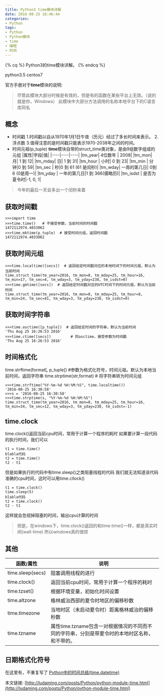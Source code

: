 ```yaml
---
title: Python3 time模块详解
date: 2016-08-25 16:46:44
categories:
- Python
tags:
- Python
- Python模块
- time
- 编程
- 时间
---
```

{% cq %} Python3的time模块详解。 {% endcq %}

<!--more-->
python3.5
centos7

官方手册对于**time**模块的说明:
>尽管此模块大部分时候是有效的，但是有的函数在某些平台上无效。（说的就是你，Windows）
此模块中大部分方法调用的名称本地平台下的C语言库同名


## 概念
- 时间戳
1.时间戳以自从1970年1月1日午夜（历元）经过了多长时间来表示。
2.浮点数
3.值得注意的是时间戳只能表示1970-2038年之间的时间。
- 时间元祖(p_tuple)
**time**模块自带的struct_time类对象，是由9组数字组成的元组
|属性|字段|值|
|----|----|----|
|tm_year| 4位数年 |  2008|
|tm_mon|  月|  1 到 12|
|tm_mday|   日| 1 到 31|
|tm_hour  | 小时| 0 到 23|
|tm_min   | 分钟|0 到 59|
|tm_sec   | 秒|0 到 61 (61 是闰秒)|
|tm_wday|  一周的第几日|  0到6 (0是周一)|
|tm_yday  |  一年的第几日|1 到 366(儒略历)|
|tm_isdst |   是否为夏令时|-1, 0, 1|
>今年的最后一天会多出一个闰秒来着

## 获取时间戳
```
>>>import time
>>>time.time()   # 不接受参数，当前时间的时间戳
1472112974.4033062    
>>>time.mktime(p_tuple)  # 接受时间元组，返回时间戳
1472112974.4033062  
```

## 获取时间元组
```
>>>time.localtime([secs])  # 返回给定时间戳对应的本地时间下的时间元祖，默认为当前时间
time.struct_time(tm_year=2016, tm_mon=8, tm_mday=25, tm_hour=16, tm_min=17, tm_sec=4, tm_wday=3, tm_yday=238, tm_isdst=0)
>>>time.gmtime([secs])  # 返回给定时间戳对应的UTC时间下的时间元祖，默认为当前时间
time.struct_time(tm_year=2016, tm_mon=8, tm_mday=25, tm_hour=8, tm_min=24, tm_sec=41, tm_wday=3, tm_yday=238, tm_isdst=0)
```

## 获取时间字符串
```
>>>time.asctime([p_tuple])  # 返回给定时间的字符串，默认为当前时间
'Thu Aug 25 16:26:53 2016'
>>>time.ctime([secs])         # 同asctime，接受参数为时间戳
'Thu Aug 25 16:26:53 2016'
```

## 时间格式化
time.strftime(format[, p_tuple])  #参数为格式化符号，时间元祖。默认为本地当前时间，返回字符串
time.strptime(str,format) # 将字符串转为时间元组
```
>>>time.strftime("%Y-%m-%d %H:%M:%S", time.localtime())
'2016-08-25 16:30:58'
>>>s = '2016-08-25 16:30:58'
>>>time.strptime(s, "%Y-%m-%d %H:%M:%S")
time.struct_time(tm_year=2016, tm_mon=8, tm_mday=25, tm_hour=16, tm_min=34, tm_sec=12, tm_wday=3, tm_yday=238, tm_isdst=-1)
```

## time.clock
time.clock()返回当前cpu时间，常用于计算一个程序的耗时
如果要计算一段代码的执行时间，我们可以
```
t1 = time.time()
blabla代码
t2 = time.time()
t2 - t1
```
但是如果执行的代码中有time.sleep()之类阻塞线程的代码
我们就无法知道该代码准确的cpu时间，这时可以用time.cllock()
```
t1 = time.clock()
time.sleep(5)
blabla代码
t2 = time.clock()
t2 - t1
```
这样就会忽视掉阻塞的时间，输出cpu计算的时间
>但是，在windows下，time.clock()返回的和time.time()一样，都是真实时间(wall-time)
所以windows真的很烦


## 其他
|函数/属性|说明|
|----|----|
|time.sleep(secs)|阻塞调用线程的进行|
|time.clock()|返回当前cpu时间，常用于计算一个程序的耗时|
|time.tzset()|根据环境变量，初始化时间设置|
|time.altzone|格林威治西部的夏令时地区的偏移秒数|
|time.timezone|当地时区（未启动夏令时）距离格林威治的偏移秒数 |
|time.tzname|属性time.tzname包含一对根据情况的不同而不同的字符串，分别是带夏令时的本地时区名称，和不带的。|

## 日期格式化符号
在这里有，不重复写了
[Python中的时间总结(time,datetime)](http://ludaming.com/posts/Python/python-date-time.html)


本文链接: [http://ludaming.com/posts/Python/python-module-time.html](http://ludaming.com/posts/Python/python-module-time.html)
